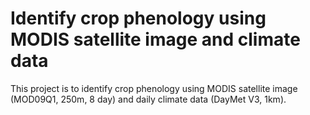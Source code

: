 # Identify crop phenology using MODIS satellite image and climate data
This project is to identify crop phenology using MODIS satellite image (MOD09Q1, 250m, 8 day) and daily climate data (DayMet V3, 1km).
